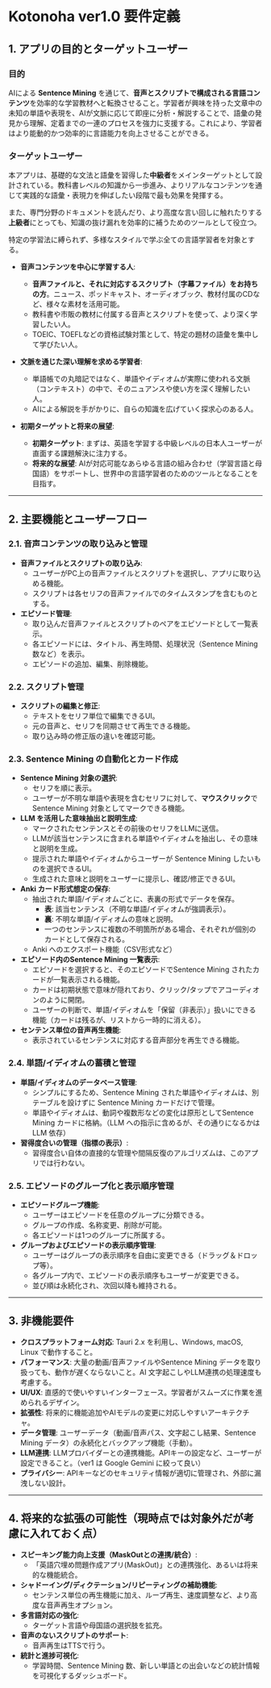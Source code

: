 # Kotonoha ver1.0 要件定義

## 1. アプリの目的とターゲットユーザー

### 目的

AIによる **Sentence Mining** を通じて、**音声とスクリプトで構成される言語コンテンツ**を効率的な学習教材へと転換させること。学習者が興味を持った文章中の未知の単語や表現を、AIが文脈に応じて即座に分析・解説することで、語彙の発見から理解、定着までの一連のプロセスを強力に支援する。これにより、学習者はより能動的かつ効率的に言語能力を向上させることができる。

### ターゲットユーザー

本アプリは、基礎的な文法と語彙を習得した**中級者**をメインターゲットとして設計されている。教科書レベルの知識から一歩進み、よりリアルなコンテンツを通じて実践的な語彙・表現力を伸ばしたい段階で最も効果を発揮する。

また、専門分野のドキュメントを読んだり、より高度な言い回しに触れたりする**上級者**にとっても、知識の抜け漏れを効率的に補うためのツールとして役立つ。

特定の学習法に縛られず、多様なスタイルで学ぶ全ての言語学習者を対象とする。

*   **音声コンテンツを中心に学習する人**:
    *   **音声ファイルと、それに対応するスクリプト（字幕ファイル）をお持ちの方**。ニュース、ポッドキャスト、オーディオブック、教材付属のCDなど、様々な素材を活用可能。
    *   教科書や市販の教材に付属する音声とスクリプトを使って、より深く学習したい人。
    *   TOEIC、TOEFLなどの資格試験対策として、特定の題材の語彙を集中して学びたい人。

*   **文脈を通じた深い理解を求める学習者**:
    *   単語帳での丸暗記ではなく、単語やイディオムが実際に使われる文脈（コンテキスト）の中で、そのニュアンスや使い方を深く理解したい人。
    *   AIによる解説を手がかりに、自らの知識を広げていく探求心のある人。

*   **初期ターゲットと将来の展望**:
    *   **初期ターゲット**: まずは、英語を学習する中級レベルの日本人ユーザーが直面する課題解決に注力する。
    *   **将来的な展望**: AIが対応可能なあらゆる言語の組み合わせ（学習言語と母国語）をサポートし、世界中の言語学習者のためのツールとなることを目指す。

---

## 2. 主要機能とユーザーフロー

### 2.1. 音声コンテンツの取り込みと管理

* **音声ファイルとスクリプトの取り込み**:
    * ユーザーがPC上の音声ファイルとスクリプトを選択し、アプリに取り込める機能。
    * スクリプトは各セリフの音声ファイルでのタイムスタンプを含むものとする。
* **エピソード管理**:
    * 取り込んだ音声ファイルとスクリプトのペアをエピソードとして一覧表示。
    * 各エピソードには、タイトル、再生時間、処理状況（Sentence Mining 数など）を表示。
    * エピソードの追加、編集、削除機能。

### 2.2. スクリプト管理

* **スクリプトの編集と修正**:
    * テキストをセリフ単位で編集できるUI。
    * 元の音声と、セリフを同期させて再生できる機能。
    * 取り込み時の修正版の違いを確認可能。

### 2.3. Sentence Mining の自動化とカード作成

* **Sentence Mining 対象の選択**:
    * セリフを順に表示。
    * ユーザーが不明な単語や表現を含むセリフに対して、**マウスクリック**で Sentence Mining 対象としてマークできる機能。
* **LLM を活用した意味抽出と説明生成**:
    * マークされたセンテンスとその前後のセリフをLLMに送信。
    * LLMが該当センテンスに含まれる単語やイディオムを抽出し、その意味と説明を生成。
    * 提示された単語やイディオムからユーザーが Sentence Mining したいものを選択できるUI。
    * 生成された意味と説明をユーザーに提示し、確認/修正できるUI。
* **Anki カード形式想定の保存**:
    * 抽出された単語/イディオムごとに、表裏の形式でデータを保存。
        * **表**: 該当センテンス（不明な単語/イディオムが強調表示）。
        * **裏**: 不明な単語/イディオムの意味と説明。
        * 一つのセンテンスに複数の不明箇所がある場合、それぞれが個別のカードとして保存される。
    * Anki へのエクスポート機能（CSV形式など）
* **エピソード内のSentence Mining 一覧表示**:
    * エピソードを選択すると、そのエピソードでSentence Mining されたカードが一覧表示される機能。
    * カードは初期状態で意味が隠れており、クリック/タップでアコーディオンのように開閉。
    * ユーザーの判断で、単語/イディオムを「保留（非表示）」扱いにできる機能（カードは残るが、リストから一時的に消える）。
* **センテンス単位の音声再生機能**:
    * 表示されているセンテンスに対応する音声部分を再生できる機能。

### 2.4. 単語/イディオムの蓄積と管理

* **単語/イディオムのデータベース管理**:
    * シンプルにするため、Sentence Mining された単語やイディオムは、別テーブルを設けずに Sentence Mining カードだけで管理。
    * 単語やイディオムは、動詞や複数形などの変化は原形としてSentence Mining カードに格納。（LLM への指示に含めるが、その通りになるかは LLM 依存）
* **習得度合いの管理（指標の表示）**:
    * 習得度合い自体の直接的な管理や間隔反復のアルゴリズムは、このアプリでは行わない。

### 2.5. エピソードのグループ化と表示順序管理

* **エピソードグループ機能**:
    * ユーザーはエピソードを任意のグループに分類できる。
    * グループの作成、名称変更、削除が可能。
    * 各エピソードは1つのグループに所属する。
* **グループおよびエピソードの表示順序管理**:
    * ユーザーはグループの表示順序を自由に変更できる（ドラッグ＆ドロップ等）。
    * 各グループ内で、エピソードの表示順序もユーザーが変更できる。
    * 並び順は永続化され、次回以降も維持される。

---

## 3. 非機能要件

* **クロスプラットフォーム対応**: Tauri 2.x を利用し、Windows, macOS, Linux で動作すること。
* **パフォーマンス**: 大量の動画/音声ファイルやSentence Mining データを取り扱っても、動作が遅くならないこと。AI 文字起こしやLLM連携の処理速度も考慮する。
* **UI/UX**: 直感的で使いやすいインターフェース。学習者がスムーズに作業を進められるデザイン。
* **拡張性**: 将来的に機能追加やAIモデルの変更に対応しやすいアーキテクチャ。
* **データ管理**: ユーザーデータ（動画/音声パス、文字起こし結果、Sentence Mining データ）の永続化とバックアップ機能（手動）。
* **LLM連携**: LLMプロバイダーとの連携機能。APIキーの設定など、ユーザーが設定できること。（ver1 は Google Gemini に絞って良い）
* **プライバシー**: APIキーなどのセキュリティ情報が適切に管理され、外部に漏洩しない設計。

---

## 4. 将来的な拡張の可能性（現時点では対象外だが考慮に入れておく点）

* **スピーキング能力向上支援（MaskOutとの連携/統合）**:
    * 「英語穴埋め問題作成アプリ(MaskOut)」との連携強化、あるいは将来的な機能統合。
* **シャドーイング/ディクテーション/リピーティングの補助機能**:
    * センテンス単位の再生機能に加え、ループ再生、速度調整など、より高度な音声再生オプション。
* **多言語対応の強化**:
    * ターゲット言語や母国語の選択肢を拡充。
* **音声のないスクリプトのサポート**:
    * 音声再生はTTSで行う。
* **統計と進捗可視化**:
    * 学習時間、Sentence Mining 数、新しい単語との出会いなどの統計情報を可視化するダッシュボード。
